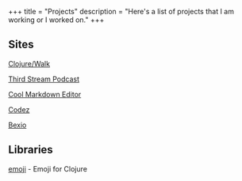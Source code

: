 +++
title = "Projects"
description = "Here's a list of projects that I am working or I worked on."
+++

## Sites

[Clojure/Walk](https://clojurewalk.com)

[Third Stream Podcast](https://thirdstream.life)

[Cool Markdown Editor](https://coolmarkdowneditor.org/)

[Codez](https://codez.xyz)

[Bexio](https://bexio.io)

## Libraries

[emoji](https://github.com/dawranliou/emoji) - Emoji for Clojure
